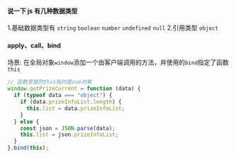 #### 说一下 js 有几种数据类型

1.基础数据类型有 `string` `boolean` `number` `undefined` `null` 2.引用类型 `object`

#### apply、call、bind

场景:
在全局对象`window`添加一个由客户端调用的方法，并使用的`bind`指定了函数`this`

```js
// 函数里面的this指的是vue对象
window.getPrizeCurrent = function (data) {
  if (typeof data === "object") {
    if (data.prizeInfoList.length) {
      this.list = data.prizeInfoList;
    }
  } else {
    const json = JSON.parse(data);
    this.list = json.prizeInfoList;
  }
}.bind(this);
```
